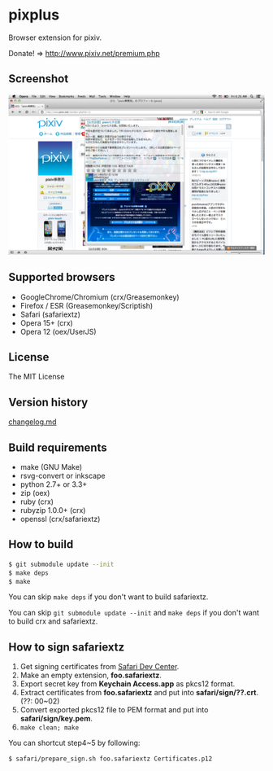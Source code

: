 pixplus
=======

Browser extension for pixiv.

Donate! => http://www.pixiv.net/premium.php

## Screenshot

![Popup](screenshot/mac_opera12_popup.png)

## Supported browsers

* GoogleChrome/Chromium (crx/Greasemonkey)
* Firefox / ESR (Greasemonkey/Scriptish)
* Safari (safariextz)
* Opera 15+ (crx)
* Opera 12 (oex/UserJS)

## License

The MIT License

## Version history

[changelog.md](changelog.md)

## Build requirements

* make (GNU Make)
* rsvg-convert or inkscape
* python 2.7+ or 3.3+
* zip (oex)
* ruby (crx)
* rubyzip 1.0.0+ (crx)
* openssl (crx/safariextz)

## How to build

```bash
$ git submodule update --init
$ make deps
$ make
```

You can skip `make deps` if you don't want to build safariextz.

You can skip `git submodule update --init` and `make deps`
if you don't want to build crx and safariextz.

## How to sign safariextz

1.  Get signing certificates from [Safari Dev Center].
1.  Make an empty extension, **foo.safariextz**.
1.  Export secret key from **Keychain Access.app** as pkcs12 format.
1.  Extract certificates from **foo.safariextz** and put into **safari/sign/??.crt**. (??: 00~02)
1.  Convert exported pkcs12 file to PEM format and put into **safari/sign/key.pem**.
1.  `make clean; make`

You can shortcut step4~5 by following:

```bash
$ safari/prepare_sign.sh foo.safariextz Certificates.p12
```

[Safari Dev Center]: https://developer.apple.com/devcenter/safari/
